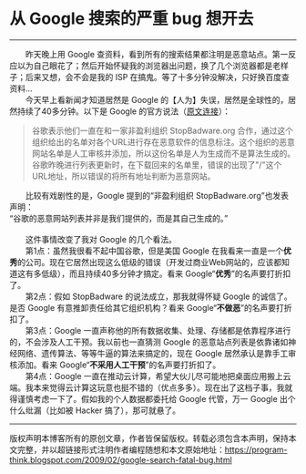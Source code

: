 # 从 Google 搜索的严重 bug 想开去 

-----

<div class="post-body entry-content">
　　昨天晚上用 Google 查资料，看到所有的搜索结果都注明是恶意站点。第一反应以为自己眼花了；然后开始怀疑我的浏览器出问题，换了几个浏览器都是老样子；后来又想，会不会是我的 ISP 在搞鬼。等了十多分钟没解决，只好换百度查资料...<a name="more"></a><br/>
　　今天早上看新闻才知道居然是 Google 的【人为】失误，居然是全球性的，居然持续了40多分钟。以下是 Google 的官方说法（<a href="https://googleblog.blogspot.com/2009/01/this-site-may-harm-your-computer-on.html" rel="nofollow" target="_blank">原文连接</a>）：<br/>
<blockquote>谷歌表示他们一直在和一家非盈利组织 StopBadware.org 合作，通过这个组织给出的名单对各个URL进行存在恶意软件的信息标注。这个组织的恶意网站名单是人工审核并添加，所以这份名单是人为生成而不是算法生成的。谷歌昨晚进行列表更新时，在下载回来的名单里，错误的出现了"/"这个URL地址，所以错误的将所有地址判断为恶意网站。</blockquote>　　比较有戏剧性的是，Google 提到的“非盈利组织 StopBadware.org”也发表声明：<br/>
<q>谷歌的恶意网站列表并非是我们提供的，而是其自己生成的。</q><br/>
<br/>
　　这件事情改变了我对 Google 的几个看法。<br/>
　　第1点：虽然我很看不起中国谷歌，但是美国 Google 在我看来一直是一个<b>优秀</b>的公司。现在它居然出现这么低级的错误（开发过商业Web网站的，应该都知道这有多低级），而且持续40多分钟才搞定。看来 Google“<b>优秀</b>”的名声要打折扣了。<br/>
　　第2点：假如 StopBadware 的说法成立，那我就得怀疑 Google 的诚信了。是否 Google 有意推卸责任给其它组织机构？看来 Google“<b>不做恶</b>”的名声要打折扣了。<br/>
　　第3点：Google 一直声称他的所有数据收集、处理、存储都是依靠程序进行的，不会涉及人工干预。我以前也一直猜测 Google 的恶意站点列表是依靠诸如神经网络、遗传算法、等等牛逼的算法来搞定的，现在 Google 居然承认是靠手工审核添加。看来 Google“<b>不采用人工干预</b>”的名声要打折扣了。<br/>
　　第4点：Google 一直在推动云计算，希望大伙儿尽可能地把桌面应用搬上云端。我本来觉得云计算这玩意也挺不错的（优点多多）。现在出了这档子事，我就得谨慎考虑一下了。假如我的个人数据都委托给 Google 代管，万一 Google 出个什么纰漏（比如被 Hacker 搞了），那可就悬了。<br/>
</div>


------------------------------------------------

版权声明本博客所有的原创文章，作者皆保留版权。转载必须包含本声明，保持本文完整，并以超链接形式注明作者编程随想和本文原始地址：https://program-think.blogspot.com/2009/02/google-search-fatal-bug.html
